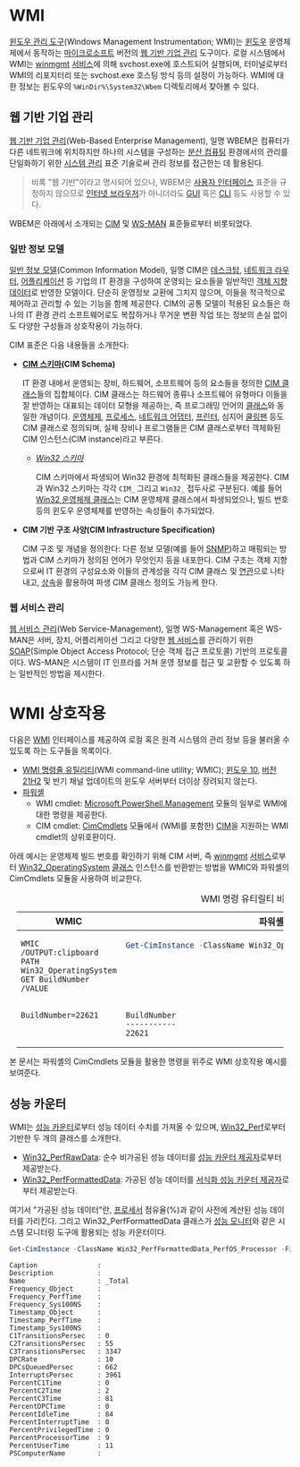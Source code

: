 # WMI
[윈도우 관리 도구](https://learn.microsoft.com/en-us/windows/win32/wmisdk/wmi-start-page)(Windows Management Instrumentation; WMI)는 [윈도우](Windows.md) 운영체제에서 동작하는 [마이크로소프트](https://www.microsoft.com) 버전의 [웹 기반 기업 관리](#웹-기반-기업-관리) 도구이다. 로컬 시스템에서 WMI는 [winmgmt](https://learn.microsoft.com/en-us/windows/win32/wmisdk/winmgmt) [서비스](Service.md)에 의해 svchost.exe에 호스트되어 실행되며, 터미널로부터 WMI의 리포지터리 또는 svchost.exe 호스팅 방식 등의 설정이 가능하다. WMI에 대한 정보는 윈도우의 `%WinDir%\System32\Wbem` 디렉토리에서 찾아볼 수 있다.

## 웹 기반 기업 관리
[웹 기반 기업 관리](https://en.wikipedia.org/wiki/Web-Based_Enterprise_Management)(Web-Based Enterprise Management), 일명 WBEM은 컴퓨터가 다른 네트워크에 위치하지만 하나의 시스템을 구성하는 [분산 컴퓨팅](https://ko.wikipedia.org/wiki/분산_컴퓨팅) 환경에서의 관리를 단일화하기 위한 [시스템 관리](https://en.wikipedia.org/wiki/Systems_management) 표준 기술로써 관리 정보를 접근한는 데 활용된다.

> 비록 "웹 기반"이라고 명시되어 있으나, WBEM은 [사용자 인터페이스](https://ko.wikipedia.org/wiki/사용자_인터페이스) 표준을 규정하지 않으므로 [인터넷 브라우저](https://en.wikipedia.org/wiki/Browser_user_interface)가 아니더라도 [GUI](https://ko.wikipedia.org/wiki/그래픽_사용자_인터페이스) 혹은 [CLI](https://ko.wikipedia.org/wiki/명령_줄_인터페이스) 등도 사용할 수 있다.

WBEM은 아래에서 소개되는 [CIM](#일반-정보-모델) 및 [WS-MAN](#웹-서비스-관리) 표준들로부터 비롯되었다.

### 일반 정보 모델
[일반 정보 모델](https://learn.microsoft.com/en-us/windows/win32/wmisdk/common-information-model)(Common Information Model), 일명 CIM은 [데스크탑](https://ko.wikipedia.org/wiki/워크스테이션), [네트워크 라우터](https://ko.wikipedia.org/wiki/라우터), [어플리케이션](https://ko.wikipedia.org/wiki/응용_소프트웨어) 등 기업의 IT 환경을 구성하여 운영되는 요소들을 일반적인 [객체 지향 데이터](https://ko.wikipedia.org/wiki/객체_(컴퓨터_과학))로 반영한 모델이다. 단순히 운영정보 교환에 그치지 않으며, 이들을 적극적으로 제어하고 관리할 수 있는 기능을 함께 제공한다. CIM의 공통 모델이 적용된 요소들은 하나의 IT 환경 관리 소프트웨어로도 복잡하거나 무거운 변환 작업 또는 정보의 손실 없이도 다양한 구성들과 상호작용이 가능하다.

CIM 표준은 다음 내용들을 소개한다:

* **[CIM 스키마](https://en.wikipedia.org/wiki/CIM_Schema)(CIM Schema)**

    IT 환경 내에서 운영되는 장비, 하드웨어, 소프트웨어 등의 요소들을 정의한 [CIM 클래스](https://learn.microsoft.com/en-us/windows/win32/cimwin32prov/cim-wmi-provider)들의 집합체이다. CIM 클래스는 하드웨어 종류나 소프트웨어 유형마다 이들을 잘 반영하는 대표되는 데이터 모형을 제공하는, 즉 프로그래밍 언어의 [클래스](Csharp.md#클래스)와 동일한 개념이다. [운영체제](https://learn.microsoft.com/en-us/windows/win32/cimwin32prov/cim-operatingsystem), [프로세스](https://learn.microsoft.com/en-us/windows/win32/cimwin32prov/cim-process), [네트워크 어댑터](https://learn.microsoft.com/en-us/windows/win32/cimwin32prov/cim-networkadapter), [프린터](https://learn.microsoft.com/en-us/windows/win32/cimwin32prov/cim-printer), 심지어 [쿨링팬](https://learn.microsoft.com/en-us/windows/win32/cimwin32prov/cim-fan) 등도 CIM 클래스로 정의되며, 실제 장비나 프로그램들은 CIM 클래스로부터 객체화된 CIM 인스턴스(CIM instance)라고 부른다.

    * *[Win32 스키마](https://learn.microsoft.com/en-us/windows/win32/cimwin32prov/win32-provider)*

        CIM 스키마에서 파생되어 Win32 환경에 최적화된 클래스들을 제공한다. CIM과 Win32 스키마는 각각 `CIM_` 그리고 `Win32_` 접두사로 구분된다. 예를 들어 [Win32 운영체제 클래스](https://learn.microsoft.com/en-us/windows/win32/cimwin32prov/win32-operatingsystem)는 CIM 운영체제 클래스에서 파생되었으나, 빌드 번호 등의 윈도우 운영체제를 반영하는 속성들이 추가되었다.

* **CIM 기반 구조 사양(CIM Infrastructure Specification)**

    CIM 구조 및 개념을 정의한다: 다른 정보 모델(예를 들어 [SNMP](https://ko.wikipedia.org/wiki/간이_망_관리_프로토콜))하고 매핑되는 방법과 CIM 스키마가 정의된 언어가 무엇인지 등을 내포한다. CIM 구조는 객체 지향으로써 IT 환경의 구성요소와 이들의 관계성을 각각 CIM 클래스 및 [연관](https://en.wikipedia.org/wiki/Association_(object-oriented_programming))으로 나타내고, [상속](Csharp.md#상속)을 활용하여 파생 CIM 클래스 정의도 가능케 한다.

### 웹 서비스 관리
[웹 서비스 관리](https://learn.microsoft.com/en-us/windows/win32/winrm/ws-management-protocol)(Web Service-Management), 일명 WS-Management 혹은 WS-MAN은 서버, 장치, 어플리케이션 그리고 다양한 [웹 서비스](https://ko.wikipedia.org/wiki/웹_서비스)를 관리하기 위한 [SOAP](https://ko.wikipedia.org/wiki/SOAP)(Simple Object Access Protocol; 단순 객체 접근 프로토콜) 기반의 프로토콜이다. WS-MAN은 시스템이 IT 인프라를 거쳐 운영 정보를 접근 및 교환할 수 있도록 하는 일반적인 방법을 제시한다.

# WMI 상호작용
다음은 [WMI](#wmi) 인터페이스를 제공하여 로컬 혹은 원격 시스템의 관리 정보 등을 불러올 수 있도록 하는 도구들을 목록이다.

* [WMI 명령줄 유틸리티](https://learn.microsoft.com/en-us/windows/win32/wmisdk/wmic)(WMI command-line utility; WMIC); [윈도우 10](https://ko.wikipedia.org/wiki/윈도우_10), [버전 21H2](https://ko.wikipedia.org/wiki/윈도우_10_버전_역사#21H2) 및 반기 채널 업데이트의 윈도우 서버부터 더이상 장려되지 않는다.
* [파워셸](PowerShell.md)
    * WMI cmdlet: [Microsoft.PowerShell.Management](https://learn.microsoft.com/en-us/powershell/module/microsoft.powershell.management) 모듈의 일부로 WMI에 대한 명령을 제공한다.
    * CIM cmdlet: [CimCmdlets](https://learn.microsoft.com/en-us/powershell/module/cimcmdlets) 모듈에서 (WMI를 포함한) [CIM](#일반-정보-모델)을 지원하는 WMI cmdlet의 상위호환이다.

아래 예시는 운영체제 빌드 번호를 확인하기 위해 CIM 서버, 즉 [winmgmt](#wmi) [서비스](Service.md)로부터 [Win32_OperatingSystem](https://learn.microsoft.com/en-us/windows/win32/cimwin32prov/win32-operatingsystem) [클래스](https://learn.microsoft.com/en-us/windows/win32/wmisdk/retrieving-a-class) 인스턴스를 반환받는 방법을 WMIC와 파워셸의 CimCmdlets 모듈을 사용하여 비교한다.

<table style="width: 95%; margin: auto;"><caption style="caption-side: top;">WMI 명령 유티릴티 비교</caption><colgroup><col style="width: 50%;"/><col style="width: 50%;"/></colgroup><thead><tr><th style="text-align: center;">WMIC</th><th style="text-align: center;">파워셸 CimCmdlets</th></tr></thead><tbody><tr style="vertical-align: top;"><td>

```terminal
WMIC /OUTPUT:clipboard PATH Win32_OperatingSystem GET BuildNumber /VALUE
```
</td><td>

```powershell
Get-CimInstance -ClassName Win32_OperatingSystem | Select-Object BuildNumber
```
</td></tr><tr style="vertical-align: top;"><td>

```terminal
BuildNumber=22621
```
</td><td>

```terminal
BuildNumber
-----------
22621
```
</td></tr></tbody></table>

본 문서는 파워셸의 CimCmdlets 모듈을 활용한 명령을 위주로 WMI 상호작용 예시를 보여준다.

## 성능 카운터
WMI는 [성능 카운터](Performance_Monitor.md#성능-카운터)로부터 성능 데이터 수치를 가져올 수 있으며, [Win32_Perf](https://learn.microsoft.com/en-us/windows/win32/cimwin32prov/performance-counter-classes)로부터 기반한 두 개의 클래스를 소개한다.

* [Win32_PerfRawData](https://learn.microsoft.com/en-us/windows/win32/cimwin32prov/win32-perfrawdata): 순수 비가공된 성능 데이터를 [성능 카운터 제공자](https://learn.microsoft.com/en-us/windows/win32/wmisdk/performance-counter-provider)로부터 제공받는다.
* [Win32_PerfFormattedData](https://learn.microsoft.com/en-us/windows/win32/cimwin32prov/win32-perfformatteddata): 가공된 성능 데이터를 [서식화 성능 카운터 제공자](https://learn.microsoft.com/en-us/windows/win32/wmisdk/formatted-performance-data-provider)로부터 제공받는다.

여기서 "가공된 성능 데이터"란, [프로세서](Processor.md) 점유율(%)과 같이 사전에 계산된 성능 데이터를 가리킨다. 그리고 Win32_PerfFormattedData 클래스가 [성능 모니터](Performance_Monitor.md)와 같은 시스템 모니터링 도구에 활용되는 성능 카운터이다.

```powershell
Get-CimInstance -ClassName Win32_PerfFormattedData_PerfOS_Processor -Filter "Name='_Total'"
```
```terminal
Caption               :
Description           :
Name                  : _Total
Frequency_Object      :
Frequency_PerfTime    :
Frequency_Sys100NS    :
Timestamp_Object      :
Timestamp_PerfTime    :
Timestamp_Sys100NS    :
C1TransitionsPersec   : 0
C2TransitionsPersec   : 55
C3TransitionsPersec   : 3347
DPCRate               : 10
DPCsQueuedPersec      : 662
InterruptsPersec      : 3961
PercentC1Time         : 0
PercentC2Time         : 2
PercentC3Time         : 81
PercentDPCTime        : 0
PercentIdleTime       : 84
PercentInterruptTime  : 0
PercentPrivilegedTime : 0
PercentProcessorTime  : 9
PercentUserTime       : 11
PSComputerName        :
```
